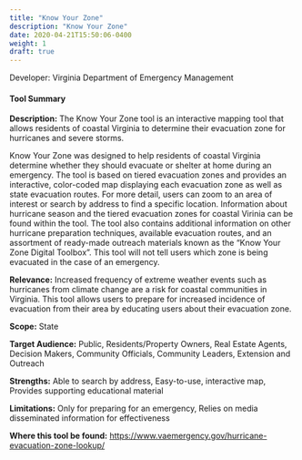 ```yaml
---
title: "Know Your Zone"
description: "Know Your Zone"
date: 2020-04-21T15:50:06-0400
weight: 1
draft: true
---
```

Developer: Virginia Department of Emergency Management

#### Tool Summary
**Description:** The Know Your Zone tool is an interactive mapping tool that allows residents of coastal Virginia to determine their evacuation zone for hurricanes and severe storms. 

Know Your Zone was designed to help residents of coastal Virginia determine whether they should evacuate or shelter at home during an emergency. The tool is based on tiered evacuation zones and provides an interactive, color-coded map displaying each evacuation zone as well as state evacuation routes. For more detail, users can zoom to an area of interest or search by address to find a specific location. Information about hurricane season and the tiered evacuation zones for coastal Virinia can be found within the tool. The tool also contains additional information on other hurricane preparation techniques, available evacuation routes, and an assortment of ready-made outreach materials known as the “Know Your Zone Digital Toolbox”. This tool will not tell users which zone is being evacuated in the case of an emergency.

**Relevance:** Increased frequency of extreme weather events such as hurricanes from climate change are a risk for coastal communities in Virginia. This tool allows users to prepare for increased incidence of evacuation from their area by educating users about their evacuation zone.

**Scope:** State

**Target Audience:** Public, Residents/Property Owners, Real Estate Agents, Decision Makers, Community Officials, Community Leaders, Extension and Outreach

**Strengths:** Able to search by address, Easy-to-use, interactive map, Provides supporting educational material

**Limitations:** Only for preparing for an emergency, Relies on media disseminated information for effectiveness

**Where this tool be found:** https://www.vaemergency.gov/hurricane-evacuation-zone-lookup/
